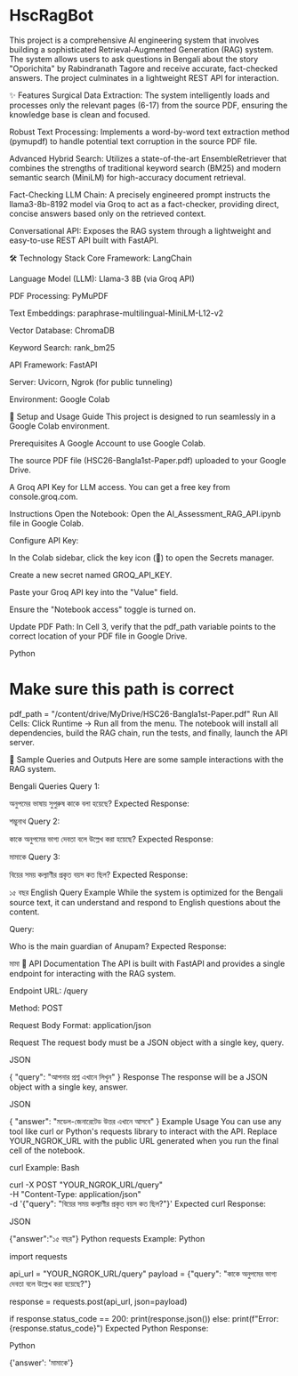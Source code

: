 # HscRagBot
This project is a comprehensive AI engineering system that involves building a sophisticated Retrieval-Augmented Generation (RAG) system. The system allows users to ask questions in Bengali about the story "Oporichita" by Rabindranath Tagore and receive accurate, fact-checked answers. The project culminates in a lightweight REST API for interaction.

✨ Features
Surgical Data Extraction: The system intelligently loads and processes only the relevant pages (6-17) from the source PDF, ensuring the knowledge base is clean and focused.

Robust Text Processing: Implements a word-by-word text extraction method (pymupdf) to handle potential text corruption in the source PDF file.

Advanced Hybrid Search: Utilizes a state-of-the-art EnsembleRetriever that combines the strengths of traditional keyword search (BM25) and modern semantic search (MiniLM) for high-accuracy document retrieval.

Fact-Checking LLM Chain: A precisely engineered prompt instructs the llama3-8b-8192 model via Groq to act as a fact-checker, providing direct, concise answers based only on the retrieved context.

Conversational API: Exposes the RAG system through a lightweight and easy-to-use REST API built with FastAPI.

🛠️ Technology Stack
Core Framework: LangChain

Language Model (LLM): Llama-3 8B (via Groq API)

PDF Processing: PyMuPDF

Text Embeddings: paraphrase-multilingual-MiniLM-L12-v2

Vector Database: ChromaDB

Keyword Search: rank_bm25

API Framework: FastAPI

Server: Uvicorn, Ngrok (for public tunneling)

Environment: Google Colab

🚀 Setup and Usage Guide
This project is designed to run seamlessly in a Google Colab environment.

Prerequisites
A Google Account to use Google Colab.

The source PDF file (HSC26-Bangla1st-Paper.pdf) uploaded to your Google Drive.

A Groq API Key for LLM access. You can get a free key from console.groq.com.

Instructions
Open the Notebook: Open the AI_Assessment_RAG_API.ipynb file in Google Colab.

Configure API Key:

In the Colab sidebar, click the key icon (🔑) to open the Secrets manager.

Create a new secret named GROQ_API_KEY.

Paste your Groq API key into the "Value" field.

Ensure the "Notebook access" toggle is turned on.

Update PDF Path: In Cell 3, verify that the pdf_path variable points to the correct location of your PDF file in Google Drive.

Python

# Make sure this path is correct
pdf_path = "/content/drive/MyDrive/HSC26-Bangla1st-Paper.pdf"
Run All Cells: Click Runtime -> Run all from the menu. The notebook will install all dependencies, build the RAG chain, run the tests, and finally, launch the API server.

📝 Sample Queries and Outputs
Here are some sample interactions with the RAG system.

Bengali Queries
Query 1:

অনুপমের ভাষায় সুপুরুষ কাকে বলা হয়েছে?
Expected Response:

শম্ভুনাথ
Query 2:

কাকে অনুপমের ভাগ্য দেবতা বলে উল্লেখ করা হয়েছে?
Expected Response:

মামাকে
Query 3:

বিয়ের সময় কল্যাণীর প্রকৃত বয়স কত ছিল?
Expected Response:

১৫ বছর
English Query Example
While the system is optimized for the Bengali source text, it can understand and respond to English questions about the content.

Query:

Who is the main guardian of Anupam?
Expected Response:

মামা
🔌 API Documentation
The API is built with FastAPI and provides a single endpoint for interacting with the RAG system.

Endpoint URL: /query

Method: POST

Request Body Format: application/json

Request
The request body must be a JSON object with a single key, query.

JSON

{
  "query": "আপনার প্রশ্ন এখানে লিখুন"
}
Response
The response will be a JSON object with a single key, answer.

JSON

{
  "answer": "মডেল-জেনারেটেড উত্তর এখানে আসবে"
}
Example Usage
You can use any tool like curl or Python's requests library to interact with the API. Replace YOUR_NGROK_URL with the public URL generated when you run the final cell of the notebook.

curl Example:
Bash

curl -X POST "YOUR_NGROK_URL/query" \
     -H "Content-Type: application/json" \
     -d '{"query": "বিয়ের সময় কল্যাণীর প্রকৃত বয়স কত ছিল?"}'
Expected curl Response:

JSON

{"answer":"১৫ বছর"}
Python requests Example:
Python

import requests

api_url = "YOUR_NGROK_URL/query"
payload = {"query": "কাকে অনুপমের ভাগ্য দেবতা বলে উল্লেখ করা হয়েছে?"}

response = requests.post(api_url, json=payload)

if response.status_code == 200:
    print(response.json())
else:
    print(f"Error: {response.status_code}")
Expected Python Response:

Python

{'answer': 'মামাকে'}
